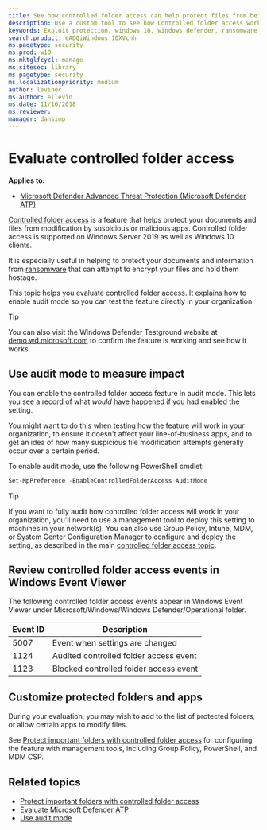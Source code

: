 ```yaml
---
title: See how controlled folder access can help protect files from being changed by malicious apps
description: Use a custom tool to see how Controlled folder access works in Windows 10.
keywords: Exploit protection, windows 10, windows defender, ransomware, protect, evaluate, test, demo, try
search.product: eADQiWindows 10XVcnh
ms.pagetype: security
ms.prod: w10
ms.mktglfcycl: manage
ms.sitesec: library
ms.pagetype: security
ms.localizationpriority: medium
author: levinec
ms.author: ellevin
ms.date: 11/16/2018
ms.reviewer: 
manager: dansimp
---
```


# Evaluate controlled folder access

**Applies to:**

* [Microsoft Defender Advanced Threat Protection (Microsoft Defender ATP)](https://go.microsoft.com/fwlink/p/?linkid=2069559)

[Controlled folder access](controlled-folders.md) is a feature that helps protect your documents and files from modification by suspicious or malicious apps. Controlled folder access is supported on Windows Server 2019 as well as Windows 10 clients.

It is especially useful in helping to protect your documents and information from [ransomware](https://www.microsoft.com/wdsi/threats/ransomware) that can attempt to encrypt your files and hold them hostage.

This topic helps you evaluate controlled folder access. It explains how to enable audit mode so you can test the feature directly in your organization.

> [!TIP]
> You can also visit the Windows Defender Testground website at [demo.wd.microsoft.com](https://demo.wd.microsoft.com?ocid=cx-wddocs-testground) to confirm the feature is working and see how it works.

## Use audit mode to measure impact

You can enable the controlled folder access feature in audit mode. This lets you see a record of what *would* have happened if you had enabled the setting.

You might want to do this when testing how the feature will work in your organization, to ensure it doesn't affect your line-of-business apps, and to get an idea of how many suspicious file modification attempts generally occur over a certain period.

To enable audit mode, use the following PowerShell cmdlet:

```PowerShell
Set-MpPreference -EnableControlledFolderAccess AuditMode
```

> [!TIP]
> If you want to fully audit how controlled folder access will work in your organization, you'll need to use a management tool to deploy this setting to machines in your network(s).
You can also use Group Policy, Intune, MDM, or System Center Configuration Manager to configure and deploy the setting, as described in the main [controlled folder access topic](controlled-folders.md).

## Review controlled folder access events in Windows Event Viewer

The following controlled folder access events appear in Windows Event Viewer under Microsoft/Windows/Windows Defender/Operational folder.

Event ID | Description
-|-
 5007 | Event when settings are changed
 1124 | Audited controlled folder access event
 1123 | Blocked controlled folder access event

## Customize protected folders and apps

During your evaluation, you may wish to add to the list of protected folders, or allow certain apps to modify files.

See [Protect important folders with controlled folder access](controlled-folders.md) for configuring the feature with management tools, including Group Policy, PowerShell, and MDM CSP.

## Related topics

* [Protect important folders with controlled folder access](controlled-folders.md)
* [Evaluate Microsoft Defender ATP](evaluate-windows-defender.md)
* [Use audit mode](audit-windows-defender.md)
